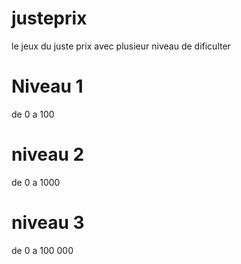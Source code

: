 # justeprix

le jeux du juste prix avec plusieur niveau de dificulter 

# Niveau 1 

de 0 a 100 

# niveau 2 

de 0 a 1000 

# niveau 3 

de 0 a 100 000 


